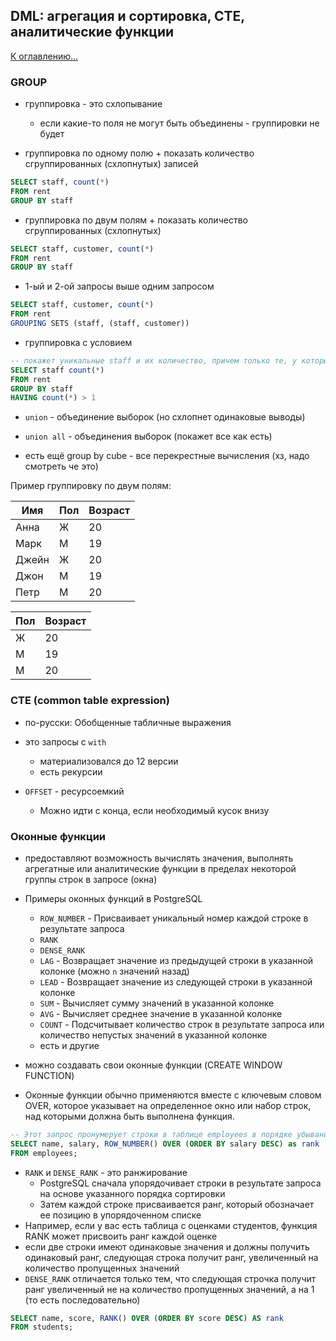 ## DML: агрегация и сортировка, CTE, аналитические функции

[К оглавлению...](/README.md)

### GROUP

- группировка - это схлопывание
  - если какие-то поля не могут быть объединены - группировки не будет

- группировка по одному полю + показать количество сгруппированных (схлопнутых) записей

```sql
SELECT staff, count(*)
FROM rent
GROUP BY staff
```

- группировка по двум полям + показать количество сгруппированных (схлопнутых)

```sql
SELECT staff, customer, count(*)
FROM rent
GROUP BY staff
```

- 1-ый и 2-ой запросы выше одним запросом

```sql
SELECT staff, customer, count(*)
FROM rent
GROUPING SETS (staff, (staff, customer))
```

- группировка с условием

```sql
-- покажет уникальные staff и их количество, причем только те, у которых кол-во > 1
SELECT staff count(*)
FROM rent
GROUP BY staff
HAVING count(*) > 1
```

- `union` - объединение выборок (но схлопнет одинаковые выводы)
- `union all` - объединения выборок (покажет все как есть)

- есть ещё group by cube - все перекрестные вычисления (хз, надо смотреть че это)

Пример группировку по двум полям:

| Имя   | Пол | Возраст |
|-------|-----|---------|
| Анна  | Ж   | 20      |
| Марк  | М   | 19      |
| Джейн | Ж   | 20      |
| Джон  | М   | 19      |
| Петр  | М   | 20      |

| Пол | Возраст |
|-----|---------|
| Ж   | 20      |
| М   | 19      |
| М   | 20      |

### CTE (common table expression)

- по-русски: Обобщенные табличные выражения
- это запросы с `with`
  - материализовался до 12 версии
  - есть рекурсии

- `OFFSET` - ресурсоемкий
  - Можно идти с конца, если необходимый кусок внизу

### Оконные функции

- предоставляют возможность вычислять значения, выполнять агрегатные или аналитические функции в пределах некоторой
  группы строк в запросе (окна)

- Примеры оконных функций в PostgreSQL
  - `ROW_NUMBER` - Присваивает уникальный номер каждой строке в результате запроса
  - `RANK`
  - `DENSE_RANK`
  - `LAG` - Возвращает значение из предыдущей строки в указанной колонке (можно `n` значений назад)
  - `LEAD` - Возвращает значение из следующей строки в указанной колонке
  - `SUM` - Вычисляет сумму значений в указанной колонке
  - `AVG` - Вычисляет среднее значение в указанной колонке
  - `COUNT` - Подсчитывает количество строк в результате запроса или количество непустых значений в указанной колонке
  - есть и другие

- можно создавать свои оконные функции (CREATE WINDOW FUNCTION)
- Оконные функции обычно применяются вместе с ключевым словом OVER, которое указывает на определенное окно или набор
  строк, над которыми должна быть выполнена функция.

```sql
-- Этот запрос пронумерует строки в таблице employees в порядке убывания зарплаты и вернет столбцы name, salary и rank.
SELECT name, salary, ROW_NUMBER() OVER (ORDER BY salary DESC) as rank
FROM employees;
```

- `RANK` и `DENSE_RANK` - это ранжирование
  - PostgreSQL сначала упорядочивает строки в результате запроса на основе указанного порядка сортировки
  - Затем каждой строке присваивается ранг, который обозначает ее позицию в упорядоченном списке
- Например, если у вас есть таблица с оценками студентов, функция RANK может присвоить ранг каждой оценке
- если две строки имеют одинаковые значения и должны получить одинаковый ранг, следующая строка получит ранг,
  увеличенный на количество пропущенных значений
- `DENSE_RANK` отличается только тем, что следующая строчка получит ранг увеличенный не на количество пропущенных
  значений, а на 1 (то есть последовательно)

```sql
SELECT name, score, RANK() OVER (ORDER BY score DESC) AS rank
FROM students;
```
